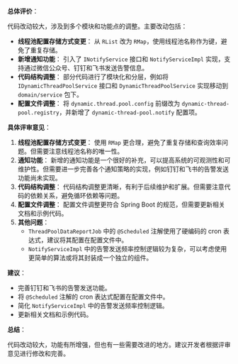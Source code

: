 **总体评价**：

代码改动较大，涉及到多个模块和功能点的调整。主要改动包括：

*   **线程池配置存储方式变更**： 从 `RList` 改为 `RMap`，使用线程池名称作为键，避免了重复存储。
*   **新增通知功能**： 引入了 `INotifyService` 接口和 `NotifyServiceImpl` 实现，支持通过微信公众号、钉钉和飞书发送告警信息。
*   **代码结构调整**： 部分代码进行了模块化和分层，例如将 `IDynamicThreadPoolService` 接口和 `DynamicThreadPoolService` 实现移动到 `domain/service` 包下。
*   **配置文件调整**： 将 `dynamic.thread.pool.config` 前缀改为 `dynamic-thread-pool.registry`，并新增了 `dynamic-thread-pool.notify` 配置项。

**具体评审意见**：

1.  **线程池配置存储方式变更**： 使用 `RMap` 更合理，避免了重复存储和查询效率问题。但需要注意线程池名称的唯一性。
2.  **通知功能**： 新增的通知功能是一个很好的补充，可以提高系统的可观测性和可维护性。但需要进一步完善各个通知策略的实现，例如钉钉和飞书的告警发送功能尚未实现。
3.  **代码结构调整**： 代码结构调整更清晰，有利于后续维护和扩展。但需要注意代码的依赖关系，避免循环依赖等问题。
4.  **配置文件调整**： 配置文件调整更符合 Spring Boot 的规范，但需要更新相关文档和示例代码。
5.  **其他问题**：
    *   `ThreadPoolDataReportJob` 中的 `@Scheduled` 注解使用了硬编码的 cron 表达式，建议将其配置在配置文件中。
    *   `NotifyServiceImpl` 中的告警发送频率控制逻辑较为复杂，可以考虑使用更简单的算法或将其封装成一个独立的组件。

**建议**：

*   完善钉钉和飞书的告警发送功能。
*   将 `@Scheduled` 注解的 cron 表达式配置在配置文件中。
*   简化 `NotifyServiceImpl` 中的告警发送频率控制逻辑。
*   更新相关文档和示例代码。

**总结**：

代码改动较大，功能有所增强，但也有一些需要改进的地方。建议开发者根据评审意见进行修改和完善。